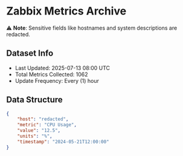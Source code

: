 # Zabbix Metrics Archive

⚠️ **Note**: Sensitive fields like hostnames and system descriptions are redacted.

## Dataset Info
- Last Updated: 2025-07-13 08:00 UTC
- Total Metrics Collected: 1062
- Update Frequency: Every (1) hour

## Data Structure
```json
{
    "host": "redacted",
    "metric": "CPU Usage",
    "value": "12.5",
    "units": "%",
    "timestamp": "2024-05-21T12:00:00"
}
```
